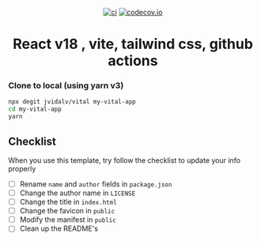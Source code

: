 <div align="center">

[![ci](https://github.com/kisenaa/template-yarn-npm/actions/workflows/ci-pnpm.yml/badge.svg?branch=main)](https://github.com/kisenaa/template-yarn-npm/actions)
[![codecov.io](https://codecov.io/github/kisenaa/template-yarn-npm/coverage.svg?branch=main)](https://codecov.io/gh/kisenaa/template-yarn-npm?branch=master)

# React v18 , vite, tailwind css, github actions

</div>

### Clone to local (using yarn v3)

```bash
npx degit jvidalv/vital my-vital-app
cd my-vital-app
yarn
```

## Checklist

When you use this template, try follow the checklist to update your info properly

- [ ] Rename `name` and `author` fields in `package.json`
- [ ] Change the author name in `LICENSE`
- [ ] Change the title in `index.html`
- [ ] Change the favicon in `public`
- [ ] Modify the manifest in `public`
- [ ] Clean up the README's
